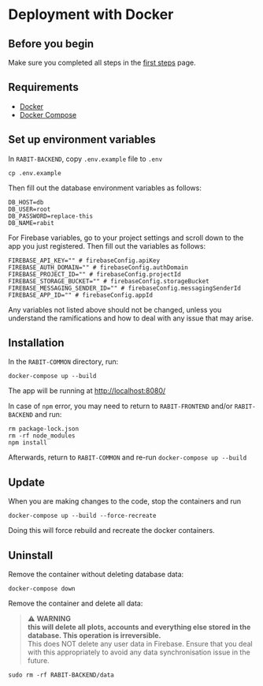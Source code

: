 # Deployment with Docker

## Before you begin

Make sure you completed all steps in the [first steps](./first-steps.md) page.

## Requirements

- [Docker](https://docs.docker.com/get-docker/)
- [Docker Compose](https://docs.docker.com/compose/install/)

## Set up environment variables

In `RABIT-BACKEND`, copy `.env.example` file to `.env`

```
cp .env.example
```

Then fill out the database environment variables as follows:

```shell
DB_HOST=db
DB_USER=root
DB_PASSWORD=replace-this
DB_NAME=rabit
```

For Firebase variables, go to your project settings and scroll down to the app you just registered. Then fill out the
variables as follows:

```shell
FIREBASE_API_KEY="" # firebaseConfig.apiKey
FIREBASE_AUTH_DOMAIN="" # firebaseConfig.authDomain
FIREBASE_PROJECT_ID="" # firebaseConfig.projectId
FIREBASE_STORAGE_BUCKET="" # firebaseConfig.storageBucket
FIREBASE_MESSAGING_SENDER_ID="" # firebaseConfig.messagingSenderId
FIREBASE_APP_ID="" # firebaseConfig.appId
```

Any variables not listed above should not be changed, unless you understand the ramifications and how to deal with any
issue that may arise.

## Installation

In the `RABIT-COMMON` directory, run:

```
docker-compose up --build
```

The app will be running at <http://localhost:8080/>

In case of `npm` error, you may need to return to `RABIT-FRONTEND` and/or `RABIT-BACKEND` and run:

```
rm package-lock.json
rm -rf node_modules
npm install
```

Afterwards, return to `RABIT-COMMON` and re-run `docker-compose up --build`

## Update

When you are making changes to the code, stop the containers and run

```
docker-compose up --build --force-recreate
```

Doing this will force rebuild and recreate the docker containers.

## Uninstall

Remove the container without deleting database data:

```
docker-compose down
```

Remove the container and delete all data:

> ⚠️ **WARNING**
> <br>
> **this will delete all plots, accounts and everything else stored in the database. This operation is
> irreversible.**
> <br>
> This does NOT delete any user data in Firebase. Ensure that you deal with this appropriately to avoid any data
> synchronisation issue in the future.

```
sudo rm -rf RABIT-BACKEND/data
```
